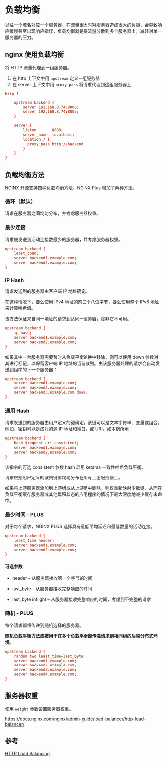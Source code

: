 <author-info date="1633673751177"></author-info>

# 负载均衡

以往一个域名对应一个服务器，在流量很大时对服务器造成很大的负担，会导致响应缓慢甚至出现响应错误，负载均衡就是将流量分散到多个服务器上，减轻对单一服务器的压力。

## nginx 使用负载均衡

将 HTTP 流量代理到一组服务器。

1. 在 http 上下文中用 `upstream` 定义一组服务器
2. 在 server 上下文中用 `proxy_pass` 将请求代理到这组服务器上

```conf
http {

    upstream backend {
        server 192.168.8.74:8000;
        server 192.168.8.74:8003;
    }

    server {
        listen       8888;
        server_name  localhost;
        location / {
          proxy_pass http://backend;
        }
    }
}
```

## 负载均衡方法

NGINX 开源支持四种负载均衡方法，NGINX Plus 增加了两种方法。

### 循环（默认）

请求在服务器之间均匀分布，并考虑服务器权重。

### 最少连接

请求被发送到活动连接数最少的服务器，并考虑服务器权重。

```conf
upstream backend {
    least_conn;
    server backend1.example.com;
    server backend2.example.com;
}
```

### IP Hash

请求发送到的服务器由客户端 IP 地址确定。

在这种情况下，要么使用 IPv4 地址的前三个八位字节，要么使用整个 IPv6 地址来计算哈希值。

该方法保证来自同一地址的请求到达同一服务器，除非它不可用。

```conf
upstream backend {
    ip_hash;
    server backend1.example.com;
    server backend2.example.com;
}
```

如果其中一台服务器需要暂时从负载平衡轮换中移除，则可以使用 down 参数对其进行标记，以保留客户端 IP 地址的当前散列。由该服务器处理的请求会自动发送到组中的下一个服务器：

```conf
upstream backend {
    server backend1.example.com;
    server backend2.example.com;
    server backend3.example.com down;
}
```

### 通用 Hash

请求发送到的服务器由用户定义的键确定，该键可以是文本字符串、变量或组合。例如，密钥可以是成对的源 IP 地址和端口，或 URI，如本例所示：

```conf
upstream backend {
    hash $request_uri consistent;
    server backend1.example.com;
    server backend2.example.com;
}
```

该指令的可选 consistent 参数 hash 启用 ketama 一致性哈希负载平衡。

请求根据用户定义的散列键值均匀分布在所有上游服务器上。

如果将上游服务器添加到上游组或从上游组中删除，则仅重新映射少数键，从而在负载平衡缓存服务器或其他累积状态的应用程序的情况下最大限度地减少缓存未命中。

### 最少时间 - PLUS

对于每个请求，NGINX PLUS 选择具有最低平均延迟和最低数量的活动连接。

```conf
upstream backend {
    least_time header;
    server backend1.example.com;
    server backend2.example.com;
}
```

#### 可选参数

- header – 从服务器接收第一个字节的时间

- last_byte – 从服务器接收完整响应的时间

- last_byte inflight – 从服务器接收完整响应的时间，考虑到不完整的请求

### 随机 - PLUS

每个请求都将传递到随机选择的服务器。

**随机负载平衡方法应被用于在多个负载平衡器传递请求到相同组的后端分布式环境。**

```conf
upstream backend {
    random two least_time=last_byte;
    server backend1.example.com;
    server backend2.example.com;
    server backend3.example.com;
    server backend4.example.com;
}
```


## 服务器权重

使用 `weight` 参数设置服务器权重。

https://docs.nginx.com/nginx/admin-guide/load-balancer/http-load-balancer/

## 参考

[HTTP Load Balancing](https://docs.nginx.com/nginx/admin-guide/load-balancer/http-load-balancer/)
